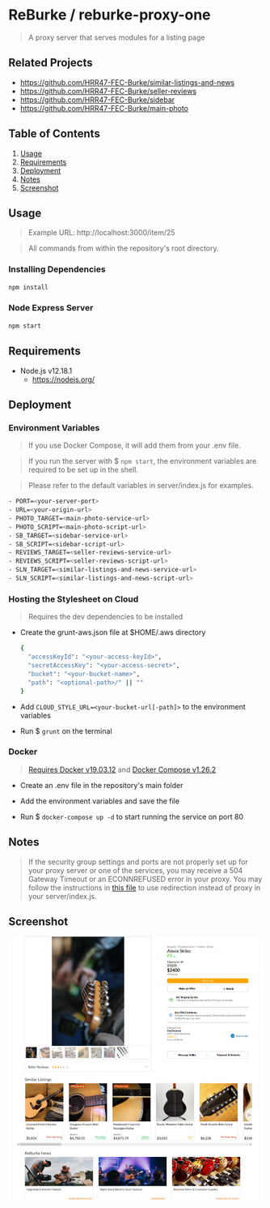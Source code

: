 # ReBurke / reburke-proxy-one

> A proxy server that serves modules for a listing page

## Related Projects

  - https://github.com/HRR47-FEC-Burke/similar-listings-and-news
  - https://github.com/HRR47-FEC-Burke/seller-reviews
  - https://github.com/HRR47-FEC-Burke/sidebar
  - https://github.com/HRR47-FEC-Burke/main-photo

## Table of Contents

1. [Usage](#Usage)
2. [Requirements](#Requirements)
3. [Deployment](#Deployment)
4. [Notes](#Notes)
5. [Screenshot](#Screenshot)

## Usage

> Example URL: http://localhost:3000/item/25

> All commands from within the repository's root directory.

### Installing Dependencies

```sh
npm install
```

### Node Express Server

```sh
npm start
```

## Requirements

- Node.js v12.18.1
  - https://nodejs.org/

## Deployment

### Environment Variables
> If you use Docker Compose, it will add them from your .env file.

> If you run the server with $ `npm start`, the environment variables are
> required to be set up in the shell.

> Please refer to the default variables in server/index.js for examples.

```sh
- PORT=<your-server-port>
- URL=<your-origin-url>
- PHOTO_TARGET=<main-photo-service-url>
- PHOTO_SCRIPT=<main-photo-script-url>
- SB_TARGET=<sidebar-service-url>
- SB_SCRIPT=<sidebar-script-url>
- REVIEWS_TARGET=<seller-reviews-service-url>
- REVIEWS_SCRIPT=<seller-reviews-script-url>
- SLN_TARGET=<similar-listings-and-news-service-url>
- SLN_SCRIPT=<similar-listings-and-news-script-url>
```

### Hosting the Stylesheet on Cloud
> Requires the dev dependencies to be installed

- Create the grunt-aws.json file at $HOME/.aws directory
  ```sh
  {
    "accessKeyId": "<your-access-keyId>",
    "secretAccessKey": "<your-access-secret>",
    "bucket": "<your-bucket-name>",
    "path": "<optional-path>/" || ""
  }
  ```
- Add `CLOUD_STYLE_URL=<your-bucket-url[-path]>` to the environment variables

- Run $ `grunt` on the terminal

### Docker
> [Requires Docker v19.03.12](https://docs.docker.com/engine/install/) and
> [Docker Compose v1.26.2](https://docs.docker.com/compose/install/)

- Create an .env file in the repository's main folder

- Add the environment variables and save the file

- Run $ `docker-compose up -d` to start running the service on port 80

## Notes

> If the security group settings and ports are not properly set up for your
> proxy server or one of the services, you may receive a 504 Gateway Timeout
> or an ECONNREFUSED error in your proxy. You may follow the instructions in
> [this file](https://gist.github.com/kzlsakal/27544105d8f5d6215871701c70c5c5af)
> to use redirection instead of proxy in your server/index.js.

## Screenshot

![Screenshot](./docs/screenshot.png?raw=true "Screenshot")
